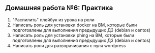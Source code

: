 ## Домашняя работа №6: Практика
1) "Распилить" плейбук из урока на роли
2) Написать роль для установки docker на ВМ, которые были подготовлены для выполнения предыдущих ДЗ (debian и centos)
3) Написать роль для установки phing на ВМ, которые были подготовлены для выполнения предыдущих ДЗ (debian и centos)
4) Написать роли для разворачивания с нуля wordpress